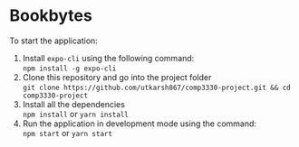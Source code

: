 # Bookbytes

To start the application:

1. Install `expo-cli` using the following command:   
    `npm install -g expo-cli`
2. Clone this repository and go into the project folder   
    `git clone https://github.com/utkarsh867/comp3330-project.git && cd comp3330-project`
3. Install all the dependencies   
    `npm install` or `yarn install`
4. Run the application in development mode using the command:   
    `npm start` or `yarn start`
